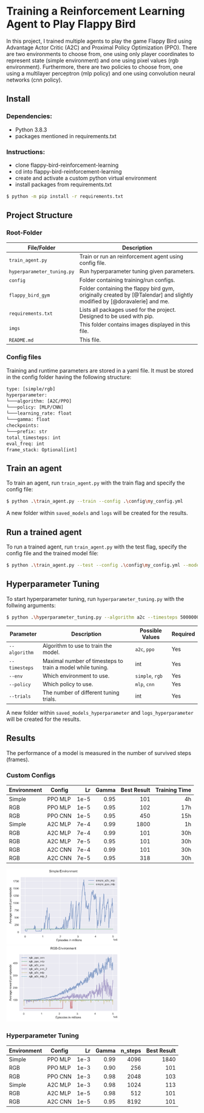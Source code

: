 # Training a Reinforcement Learning Agent to Play Flappy Bird
In this project, I trained multiple agents to play the game Flappy Bird using Advantage Actor Critic (A2C) and Proximal Policy Optimization (PPO). There are two environments to choose from, one using only player coordinates to represent state (simple environment) and one using pixel values (rgb environment). Furthermore, there are two policies to choose from, one using a multilayer perceptron (mlp policy) and one using convolution neural networks (cnn policy).

## Install

### Dependencies:
- Python 3.8.3
- packages mentioned in requirements.txt

### Instructions:
- clone flappy-bird-reinforcement-learning
- cd into flappy-bird-reinforcement-learning
- create and activate a custom python virtual environment
- install packages from requirements.txt
```bash
$ python -m pip install -r requirements.txt
```

## Project Structure
### Root-Folder
|File/Folder               |Description|
|---|---|
|`train_agent.py`|Train or run an reinforcement agent using config file.|
|`hyperparameter_tuning.py`|Run hyperparameter tuning given parameters.|
|`config`|Folder containing training/run configs.|
|`flappy_bird_gym`|Folder containing the flappy bird gym, originally created by [@Talendar] and slightly modified by  [@doravalerie] and me.|
|`requirements.txt`|Lists all packages used for the project. Designed to be used with pip.|
|`imgs`|This folder contains images displayed in this file.|
|`README.md`|This file.|


### Config files
Training and runtime parameters are stored in a yaml file. It must be stored in the config folder having the following structure:
```
type: [simple/rgb]
hyperparameter:
└───algorithm: [A2C/PPO]
└───policy: [MLP/CNN]
└───learning_rate: float
└───gamma: float
checkpoints:
└───prefix: str
total_timesteps: int
eval_freq: int
frame_stack: Optional[int]
```

## Train an agent
To train an agent, run `train_agent.py` with the train flag and specify the config file:

```bash
$ python .\train_agent.py --train --config .\config\my_config.yml
```

A new folder within `saved_models` and `logs` will be created for the results.


## Run a trained agent
To run a trained agent, run `train_agent.py` with the test flag, specify the config file and the trained model file:

```bash
$ python .\train_agent.py --test --config .\config\my_config.yml --model_path .\saved_models\my_model\best_models\best_model.zip
```


## Hyperparameter Tuning
To start hyperparameter tuning, run `hyperparameter_tuning.py` with the follwing arguments:

```bash
$ python .\hyperparameter_tuning.py --algorithm a2c --timesteps 5000000 --env rgb --policy cnn --trials 20
```

|Parameter|Description|Possible Values|Required|
|---|---|---|---|
|`--algorithm`|Algorithm to use to train the model.|`a2c`, `ppo`|Yes|
|`--timesteps`|Maximal number of timesteps to train a model while tuning.|int|Yes|
|`--env`|Which environment to use.|`simple`, `rgb`|Yes|
|`--policy`|Which policy to use.|`mlp`, `cnn`|Yes|
|`--trials`|The number of different tuning trials.|int|Yes|


A new folder within `saved_models_hyperparameter` and `logs_hyperparameter` will be created for the results.
## Results
The performance of a model is measured in the number of survived steps (frames).

### Custom Configs

|Environment|Config|Lr|Gamma|Best Result|Training Time|
|---|---|---:|---:|---:|---:|
|Simple|PPO MLP|1e-5|0.95|101|4h|
|RGB|PPO MLP|1e-5|0.95|102|17h|
|RGB|PPO CNN|1e-5|0.95|450|15h|
|Simple|A2C MLP|7e-4|0.99|1800|1h|
|RGB|A2C MLP|7e-4|0.99|101|30h|
|RGB|A2C MLP|7e-5|0.95|101|30h|
|RGB|A2C CNN|7e-4|0.99|101|30h|
|RGB|A2C CNN|7e-5|0.95|318|30h|

<img src="./imgs/simple.png" width="300" height="200" />
<img src="./imgs/rgb.png" width="300" height="200" />


### Hyperparameter Tuning
|Environment|Config|Lr|Gamma|n_steps|Best Result|
|---|---|---:|---:|---:|---:|
|Simple|PPO MLP|1e-3|0.99|4096|1840|
|RGB|PPO MLP|1e-3|0.90|256|101|
|RGB|PPO CNN|1e-3|0.98|2048|103|
|Simple|A2C MLP|1e-3|0.98|1024|113|
|RGB|A2C MLP|1e-5|0.98|512|101|
|RGB|A2C CNN|1e-5|0.95|8192|101|